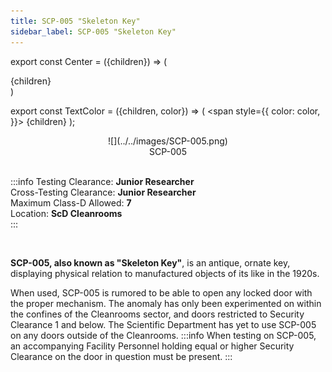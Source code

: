 ```yaml
---
title: SCP-005 "Skeleton Key"
sidebar_label: SCP-005 "Skeleton Key"
---
```


export const Center = ({children}) => (
   <div
      style={{
         "textAlign": "center"
      }}>
      {children}
   </div>
)

export const TextColor = ({children, color}) => (
<span
style={{
      color: color,
    }}>
{children}
</span>
);

<Center>![](../../images/SCP-005.png)</Center>
<Center>SCP-005</Center>

<br />

:::info
Testing Clearance: <TextColor color="#735cff">**Junior Researcher**</TextColor> <br />
Cross-Testing Clearance: <TextColor color="#735cff">**Junior Researcher**</TextColor> <br />
Maximum Class-D Allowed: <TextColor color="#FF6A00">**7**</TextColor> <br />
Location: <TextColor color="#3161c1">**ScD Cleanrooms**</TextColor> <br />
:::

<br/>

**SCP-005, also known as "Skeleton Key"**, is an antique, ornate key, displaying physical relation to manufactured objects of its like in the 1920s. 

When used, SCP-005 is rumored to be able to open any locked door with the proper mechanism. The anomaly has only been experimented on within the confines of the Cleanrooms sector, and doors restricted to Security Clearance 1 and below. The Scientific Department has yet to use SCP-005 on any doors outside of the Cleanrooms.
:::info
When testing on SCP-005, an accompanying Facility Personnel holding equal or higher Security Clearance on the door in question must be present.
:::